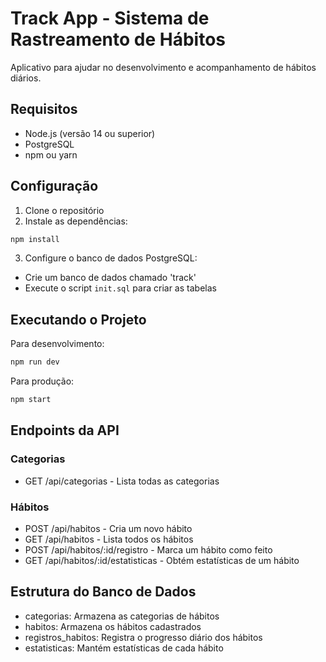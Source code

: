 # Track App - Sistema de Rastreamento de Hábitos

Aplicativo para ajudar no desenvolvimento e acompanhamento de hábitos diários.

## Requisitos

- Node.js (versão 14 ou superior)
- PostgreSQL
- npm ou yarn

## Configuração

1. Clone o repositório
2. Instale as dependências:
```bash
npm install
```

3. Configure o banco de dados PostgreSQL:
- Crie um banco de dados chamado 'track'
- Execute o script `init.sql` para criar as tabelas

## Executando o Projeto

Para desenvolvimento:
```bash
npm run dev
```

Para produção:
```bash
npm start
```

## Endpoints da API

### Categorias
- GET /api/categorias - Lista todas as categorias

### Hábitos
- POST /api/habitos - Cria um novo hábito
- GET /api/habitos - Lista todos os hábitos
- POST /api/habitos/:id/registro - Marca um hábito como feito
- GET /api/habitos/:id/estatisticas - Obtém estatísticas de um hábito

## Estrutura do Banco de Dados

- categorias: Armazena as categorias de hábitos
- habitos: Armazena os hábitos cadastrados
- registros_habitos: Registra o progresso diário dos hábitos
- estatisticas: Mantém estatísticas de cada hábito
